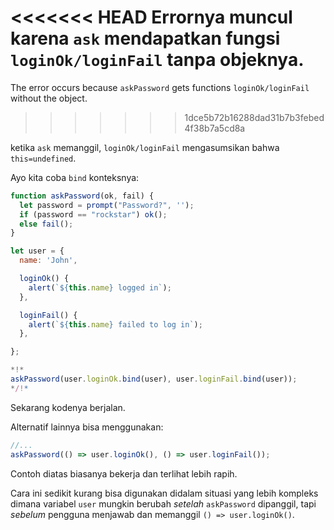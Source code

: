 
<<<<<<< HEAD
Errornya muncul karena `ask` mendapatkan fungsi `loginOk/loginFail` tanpa objeknya.
=======
The error occurs because `askPassword` gets functions `loginOk/loginFail` without the object.
>>>>>>> 1dce5b72b16288dad31b7b3febed4f38b7a5cd8a

ketika `ask` memanggil, `loginOk/loginFail` mengasumsikan bahwa `this=undefined`.

Ayo kita coba `bind` konteksnya:

```js run
function askPassword(ok, fail) {
  let password = prompt("Password?", '');
  if (password == "rockstar") ok();
  else fail();
}

let user = {
  name: 'John',

  loginOk() {
    alert(`${this.name} logged in`);
  },

  loginFail() {
    alert(`${this.name} failed to log in`);
  },

};

*!*
askPassword(user.loginOk.bind(user), user.loginFail.bind(user));
*/!*
```

Sekarang kodenya berjalan.

Alternatif lainnya bisa menggunakan:
```js
//...
askPassword(() => user.loginOk(), () => user.loginFail());
```

Contoh diatas biasanya bekerja dan terlihat lebih rapih.
 
Cara  ini sedikit kurang bisa digunakan didalam situasi yang lebih kompleks dimana variabel `user` mungkin berubah *setelah* `askPassword` dipanggil, tapi *sebelum* pengguna menjawab dan memanggil `() => user.loginOk()`.
